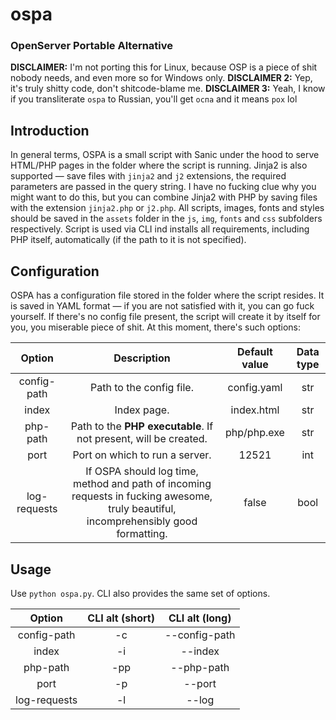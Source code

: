 # ospa
### OpenServer Portable Alternative

**DISCLAIMER:** I'm not porting this for Linux, because OSP is a piece of shit nobody needs, and even more so for Windows only. 
**DISCLAIMER 2:** Yep, it's truly shitty code, don't shitcode-blame me.
**DISCLAIMER 3:** Yeah, I know if you transliterate `ospa` to Russian, you'll get `оспа` and it means `pox` lol

## Introduction
In general terms, OSPA is a small script with Sanic under the hood to serve HTML/PHP pages in the folder where the script is running. Jinja2 is also supported — save files with `jinja2` and `j2` extensions, the required parameters are passed in the query string. I have no fucking clue why you might want to do this, but you can combine Jinja2 with PHP by saving files with the extension `jinja2.php` or `j2.php`. All scripts, images, fonts and styles should be saved in the `assets` folder in the `js`, `img`, `fonts` and `css` subfolders respectively. Script is used via CLI ind installs all requirements, including PHP itself, automatically (if the path to it is not specified).

## Configuration
OSPA has a configuration file stored in the folder where the script resides. It is saved in YAML format — if you are not satisfied with it, you can go fuck yourself. If there's no config file present, the script will create it by itself for you, you miserable piece of shit. At this moment, there's such options:

|  **Option**  |                                                            **Description**                                                           | **Default value** | **Data type** |
|:------------:|:------------------------------------------------------------------------------------------------------------------------------------:|:-----------------:|:-------------:|
| config-path  | Path to the config file.                                                                                                             | config.yaml       | str           |
| index        | Index page.                                                                                                                          | index.html        | str           |
| php-path     | Path to the **PHP executable**. If not present, will be created.                                                                    | php/php.exe       | str           |
| port         | Port on which to run a server.                                                                                                       | 12521             | int           |
| log-requests | If OSPA should log time, method and path of incoming requests in fucking awesome, truly beautiful, incomprehensibly good formatting. | false             | bool          |

## Usage
Use `python ospa.py`. CLI also provides the same set of options.

|  **Option**  | **CLI alt (short)** | **CLI alt (long)** |
|:------------:|:-------------------:|:------------------:|
| config-path  | -c                  | --config-path      |
| index        | -i                  | --index            |
| php-path     | -pp                 | --php-path         |
| port         | -p                  | --port             |
| log-requests | -l                  | --log              |

